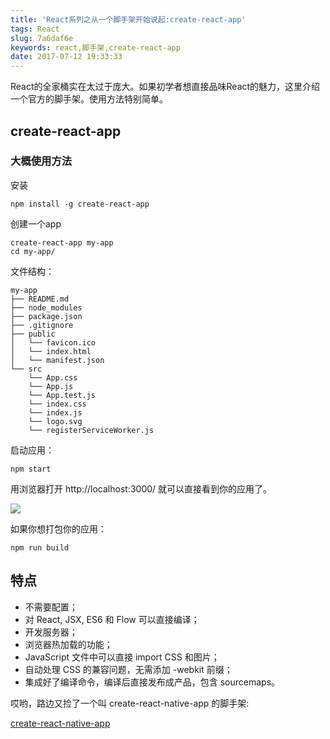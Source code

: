 ```yaml
---
title: 'React系列之从一个脚手架开始说起:create-react-app'
tags: React
slug: 7a6daf6e
keywords: react,脚手架,create-react-app
date: 2017-07-12 19:33:33
---
```


React的全家桶实在太过于庞大。如果初学者想直接品味React的魅力，这里介绍一个官方的脚手架。使用方法特别简单。



## create-react-app

### 大概使用方法

安装
```
npm install -g create-react-app
```

创建一个app
```
create-react-app my-app
cd my-app/
```


文件结构：

```
my-app
├── README.md
├── node_modules
├── package.json
├── .gitignore
├── public
│   └── favicon.ico
│   └── index.html
│   └── manifest.json
└── src
    └── App.css
    └── App.js
    └── App.test.js
    └── index.css
    └── index.js
    └── logo.svg
    └── registerServiceWorker.js
```


启动应用：

```
npm start
```

用浏览器打开 http://localhost:3000/ 就可以直接看到你的应用了。

![](https://camo.githubusercontent.com/506a5a0a33aebed2bf0d24d3999af7f582b31808/687474703a2f2f692e696d6775722e636f6d2f616d794e66434e2e706e67)

如果你想打包你的应用：

```
npm run build
```


## 特点

- 不需要配置；
- 对 React, JSX, ES6 和 Flow 可以直接编译；
- 开发服务器；
- 浏览器热加载的功能；
- JavaScript 文件中可以直接 import CSS 和图片；
- 自动处理 CSS 的兼容问题，无需添加 -webkit 前缀；
- 集成好了编译命令，编译后直接发布成产品，包含 sourcemaps。




哎哟，路边又捡了一个叫 create-react-native-app 的脚手架:

[create-react-native-app](https://github.com/react-community/create-react-native-app/)